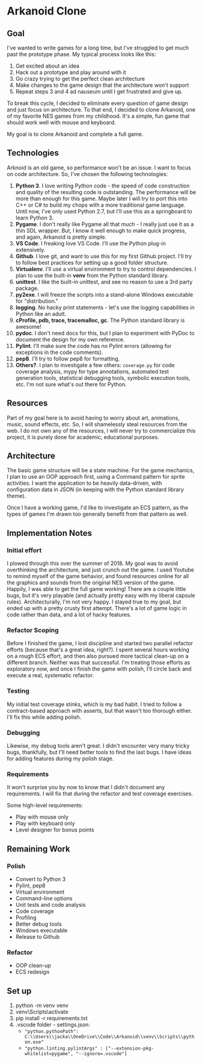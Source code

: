 # Arkanoid Clone

## Goal
I've wanted to write games for a long time, but I've struggled to get much past the prototype phase.  My typical process looks like this:
1. Get excited about an idea
2. Hack out a prototype and play around with it
3. Go crazy trying to get the perfect clean architecture
4. Make changes to the game design that the architecture won't support
5. Repeat steps 3 and 4 ad nauseum until I get frustrated and give up.

To break this cycle, I decided to eliminate every question of game design and just focus on architecture.  To that end, I decided to clone Arkanoid, one of my favorite NES games from my childhood.  It's a simple, fun game that should work well with mouse and keyboard.

My goal is to clone Arkanoid and complete a full game.

## Technologies
Arknoid is an old game, so performance won't be an issue.  I want to focus on code architecture.  So, I've chosen the following technologies:
1. **Python 3**.  I love writing Python code - the speed of code construction and quality of the resulting code is outstanding.  The performance will be more than enough for this game.  Maybe later I will try to port this into C++ or C# to build my chops with a more traditional game language.  Until now, I've only used Python 2.7, but I'll use this as a springboard to learn Python 3.
2. **Pygame**.  I don't really like Pygame all that much - I really just use it as a thin SDL wrapper.  But, I know it well enough to make quick progress, and again, Arkanoid is pretty simple.
1. **VS Code**.  I freaking love VS Code.  I'll use the Python plug-in extensively.
3. **Github**.  I love git, and want to use this for my first Github project.  I'll try to follow best practices for setting up a good folder structure.
4. **Virtualenv**.  I'll use a virtual environment to try to control dependencies.  I plan to use the built-in **venv** from the Python standard library.
5. **unittest**.  I like the built-in unittest, and see no reason to use a 3rd party package.
6. **py2exe**.  I will freeze the scripts into a stand-alone Windows executable for "distribution."
7. **logging**.  No hacky print statements - let's use the logging capabilities in Python like an adult.
8. **cProfile, pdb, trace, tracemalloc, gc**.  The Python standard library is awesome!
9. **pydoc**.  I don't need docs for this, but I plan to experiment with PyDoc to document the design for my own reference.
10. **Pylint**.  I'll make sure the code has no Pylint errors (allowing for exceptions in the code comments).
11. **pep8**.  I'll try to follow pep8 for formatting.
12. **Others?**.  I plan to investigate a few others:  ```coverage.py``` for code coverage analysis, mypy for type annotations, automated test generation tools, statistical debugging tools, symbolic execution tools, etc.  I'm not sure what's out there for Python.

## Resources
Part of my goal here is to avoid having to worry about art, animations, music, sound effects, etc.  So, I will shamelessly steal resources from the web.  I do not own any of the resources, I will never try to commercialize this project, it is purely done for academic, educational purposes.

## Architecture
The basic game structure will be a state machine.  For the game mechanics, I plan to use an OOP approach first, using a Command pattern for sprite activities.  I want the application to be heavily data-driven, with configuration data in JSON (in keeping with the Python standard library theme).

Once I have a working game, I'd like to investigate an ECS pattern, as the types of games I'm drawn too generally benefit from that pattern as well.

## Implementation Notes

### Initial effort
I plowed through this over the summer of 2018.  My goal was to avoid overthinking the architecture, and just crunch out the game.  I used Youtube to remind myself of the game behavior, and found resources online for all the graphics and sounds from the original NES version of the game.  Happily, I was able to get the full game working!  There are a couple little bugs, but it's very playable (and actually pretty easy with my liberal capsule rules).  Architecturally, I'm not very happy.  I stayed true to my goal, but ended up with a pretty crusty first attempt.  There's a lot of game logic in code rather than data, and a lot of hacky features.

### Refactor Scoping
Before I finished the game, I lost discipline and started two parallel refactor efforts (because that's a great idea, right?).  I spent several hours working on a rough ECS effort, and then also pursued more tactical clean-up on a different branch.  Neither was that successful.  I'm treating those efforts as exploratory now, and once I finish the game with polish, I'll circle back and execute a real, systematic refactor.

### Testing
My initial test coverage stinks, which is my bad habit.  I tried to follow a contract-based approach with asserts, but that wasn't too thorough either.  I'll fix this while adding polish.

### Debugging
Likewise, my debug tools aren't great.  I didn't encounter very many tricky bugs, thankfully, but I'll need better tools to find the last bugs.  I have ideas for adding features during my polish stage.

### Requirements
It won't surprise you by now to know that I didn't document any requirements.  I will fix that during the refactor and test coverage exercises.

Some high-level requirements:
- Play with mouse only
- Play with keyboard only
- Level designer for bonus points

## Remaining Work
### Polish
- Convert to Python 3
- Pylint, pep8
- Virtual environment
- Command-line options
- Unit tests and code analysis
- Code coverage
- Profiling
- Better debug tools
- Windows executable
- Release to Github

### Refactor
- OOP clean-up
- ECS redesign

## Set up
1. python -m venv venv
2. venv\Scripts\activate
3. pip install -r requirements.txt
4. .vscode folder - settings.json:
    * ```"python.pythonPath": C:\\Users\\jacka\\OneDrive\\Code\\Arkanoid\\venv\\Scripts\\python.exe"```
    * ```"python.linting.pylintArgs" : ["--extension-pkg-whitelist=pygame", "--ignore=.vscode"]```
